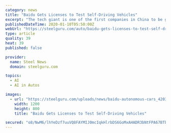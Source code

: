 ```yaml
---
category: news
title: "Baidu Gets Licenses to Test Self-Driving Vehicles"
excerpt: "The tech giant is one of the first companies in China to be given green lights to self-driving cars for carrying passengers on Beijing’s roads. Up to now, Baidu Apollo has obtained 120 such ..."
publishedDateTime: 2020-01-10T05:50:00Z
webUrl: "https://steelguru.com/auto/baidu-gets-licenses-to-test-self-driving-vehicles/554691"
type: article
quality: 39
heat: 39
published: false

provider:
  name: Steel News
  domain: steelguru.com

topics:
  - AI
  - AI in Autos

images:
  - url: "https://steelguru.com/uploads/news/baidu-autonomous-cars_42031.jpg"
    width: 1200
    height: 800
    title: "Baidu Gets Licenses to Test Self-Driving Vehicles"

secured: "o8/NwM6/lhYeDzf7uuVQ8FAYMIJ0mcIqkHlrbDS6GoMxAHADR3bNtFPA67BTbCDlu8vsrVHLJXLBtIAG6oJmCgvvXGdQ2819XMgo2kFzCXBWgHL9ypgCYcZ9q2txnEqwGFKsnqACzUnJM+VMuU/mayaJCLkttr+OmmvsPU/ciVOcZwicOUkKifMQvxxSpEBJBGZA+7cVUNHKd9MzOCvduzSmOwIELWjIffY00b+4R08HZQV0OmE3zuLC4ELLxd1R8gXjHNNNQSqdPYjVSIdkNEU3MidilBi9RehJoAxJswfQZLktEo8pal+Mhw1q4ped;NvRUbNwGoZsCEHa5dfuP3A=="
---
```


